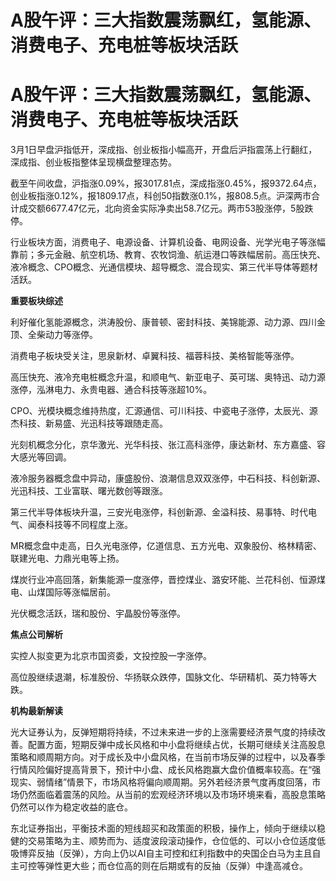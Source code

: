 # A股午评：三大指数震荡飘红，氢能源、消费电子、充电桩等板块活跃

# A股午评：三大指数震荡飘红，氢能源、消费电子、充电桩等板块活跃

3月1日早盘沪指低开，深成指、创业板指小幅高开，开盘后沪指震荡上行翻红，深成指、创业板指整体呈现横盘整理态势。

截至午间收盘，沪指涨0.09%，报3017.81点，深成指涨0.45%，报9372.64点，创业板指涨0.12%，报1809.17点，科创50指数涨0.1%，报808.5点。沪深两市合计成交额6677.47亿元，北向资金实际净卖出58.7亿元。两市53股涨停，5股跌停。

行业板块方面，消费电子、电源设备、计算机设备、电网设备、光学光电子等涨幅靠前；多元金融、航空机场、教育、农牧饲渔、航运港口等跌幅居前。高压快充、液冷概念、CPO概念、光通信模块、超导概念、混合现实、第三代半导体等题材活跃。

**重要板块综述**

利好催化氢能源概念，洪涛股份、康普顿、密封科技、美锦能源、动力源、四川金顶、全柴动力等涨停。

消费电子板块受关注，思泉新材、卓翼科技、福蓉科技、美格智能等涨停。

高压快充、液冷充电桩概念升温，和顺电气、新亚电子、英可瑞、奥特迅、动力源涨停，泓淋电力、永贵电器、通合科技等涨超10%。

CPO、光模块概念维持热度，汇源通信、可川科技、中瓷电子涨停，太辰光、源杰科技、新易盛、光迅科技等跟随走高。

光刻机概念分化，京华激光、光华科技、张江高科涨停，康达新材、东方嘉盛、容大感光等回调。

液冷服务器概念盘中异动，康盛股份、浪潮信息双双涨停，中石科技、科创新源、光迅科技、工业富联、曙光数创等跟涨。

第三代半导体板块升温，三安光电涨停，科创新源、金溢科技、易事特、时代电气、闻泰科技等不同程度上涨。

MR概念盘中走高，日久光电涨停，亿道信息、五方光电、双象股份、格林精密、联建光电、力鼎光电等上扬。

煤炭行业冲高回落，新集能源一度涨停，晋控煤业、潞安环能、兰花科创、恒源煤电、山煤国际等涨幅居前。

光伏概念活跃，瑞和股份、宇晶股份等涨停。

**焦点公司解析**

实控人拟变更为北京市国资委，文投控股一字涨停。

高位股继续退潮，标准股份、华扬联众跌停，国脉文化、华研精机、英力特等大跌。

**机构最新解读**

光大证券认为，反弹短期将持续，不过未来进一步的上涨需要经济景气度的持续改善。配置方面，短期反弹中成长风格和中小盘将继续占优，长期可继续关注高股息策略和顺周期方向。对于成长及中小盘风格，在当前市场反弹的过程中，以及春季行情风险偏好提高背景下，预计中小盘、成长风格跑赢大盘价值概率较高。在“强现实、弱情绪”情景下，市场风格将偏向顺周期。另外若经济景气度再度回落，市场仍然面临着震荡的风险。从当前的宏观经济环境以及市场环境来看，高股息策略仍然可以作为稳定收益的底仓。

东北证券指出，平衡技术面的短线超买和政策面的积极，操作上，倾向于继续以稳健的交易策略为主、顺势而为、适度波段滚动操作，仓位低的、可以小仓位适度低吸博弈反抽（反弹），方向上仍以AI自主可控和红利指数中的央国企白马为主且自主可控等弹性更大些；而仓位高的则在后期或有的反抽（反弹）中逢高减仓。

